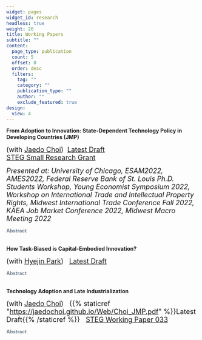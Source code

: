 ```yaml
---
widget: pages
widget_id: research
headless: true
weight: 20
title: Working Papers
subtitle: ""
content:
  page_type: publication
  count: 5
  offset: 0
  order: desc
  filters:
    tag: ""
    category: ""
    publication_type: ""
    author: ""
    exclude_featured: true
design:
  view: 4
---
```

<meta name="theme-color" content="#2962ff">

**From Adoption to Innovation: State-Dependent Technology Policy in Developing Countries (JMP)** 

<font size="4"> (with <a href="http://www.jaedochoi.com/">Jaedo Choi</a>)&nbsp;&nbsp;<a href="https://younghunshim.com/uploads/Shim_JMP.pdf">Latest Draft</a><br> <a href="https://steg.cepr.org/funding/small-phd-research-grants-srgs">STEG Small Research Grant</a>

*P﻿resented at: University of Chicago, ESAM2022, AMES2022, Federal Reserve Bank of St. Louis Ph.D. Students Workshop, Young Economist Symposium 2022, Workshop on International Trade and Intellectual Property Rights, Midwest International Trade Conference Fall 2022, KAEA Job Market Conference 2022, Midwest Macro Meeting 2022* </font>

  <div class="expand">
    <div class="expand-label" style="cursor: pointer;" onclick="$h = $(this);$h.next('div').slideToggle(100,function () {$h.children('i').attr('class',function () {return $h.next('div').is(':visible') ? 'fas fa-chevron-down' : 'fas fa-chevron-right';});});">
      <i style="font-size:75%; color:#708090" class="fas fa-chevron-right"></i>
      <span style="font-size:90%; color:#708090">
	<b> Abstract </b>
      </span>
    </div>
    <div class="expand-content" style="display: none; font-size:90%;text-align: justify;
  text-justify: inter-word"> Should governments subsidize firms' own innovation or adoption of foreign technology? How does the answer change over different stages of development? To answer these questions, we digitize the universe of technology transfer contracts between domestic and foreign firms in South Korea during its growth miracle period. This data has novel information on the price of technologies. We find that, when the productivity gap between domestic and foreign firms is larger, 1) productivity increases more after adoption, 2) the adoption fee is lower, and 3) domestic firms more often choose technology adoption over innovation. Motivated by these findings, we build a two-country growth model with endogenous adoption and innovation decisions. Foreign firms can sell technologies for an endogenous fee, internalizing the future loss of profit due to stronger competition with domestic firms. By construction, adoption can raise domestic firms at most to the technology level of foreign firms. Therefore, as domestic firms close the productivity gap, the expected productivity gain from adoption decreases, making an adoption subsidy less effective than an innovation subsidy. We evaluate Korea's technology policies since 1973, which started with an adoption subsidy and shifted to an innovation subsidy as the productivity of Korean firms converged with that of foreign competitors. Our result suggests that this state-dependent policy increased consumption-equivalent welfare by 5%, which raises welfare more than time-invariant policies that subsidize only innovation or adoption throughout. Our analysis also shows that the optimal year to switch from an adoption to an innovation subsidy would have been 1985, when Korea's GDP reached 55% of Japan's. </div>
  </div>

<br>

**How Task-Biased is Capital-Embodied Innovation?**

 <font size="4">(with <a href="http://www.hyejinpark.net/">Hyejin Park</a>) &nbsp;&nbsp;<a href="https://younghunshim.com/uploads/PS_CEI.pdf">Latest Draft</a></font>

 <div class="expand">
    <div class="expand-label" style="cursor: pointer;" onclick="$h = $(this);$h.next('div').slideToggle(100,function () {$h.children('i').attr('class',function () {return $h.next('div').is(':visible') ? 'fas fa-chevron-down' : 'fas fa-chevron-right';});});">
      <i style="font-size:75%; color:#708090" class="fas fa-chevron-right"></i>
      <span style="font-size:90%; color:#708090">
	<b> Abstract </b>
      </span>
    </div>
    <div class="expand-content" style="display: none; font-size:90%;text-align: justify;
  text-justify: inter-word">This paper develops a measure of Capital-Embodied Innovation (CEI). The measure counts the number of patents applied to capital goods by matching patent documents with Wikipedia articles on capital goods. Using occupation-level variations on the sets of capital goods from O*NET, we document that CEI is biased toward abstract and non-routine occupations. Furthermore, we highlight the heterogeneous effects of CEI across the capital-occupation relationship. When the capital good performs a similar function as the occupational task (task-substituting capital), the CEI reduces the relative demand for labor. In case the capital good performs a different function than the occupation tasks (task-complementing capital), the CEI raises relative demand for labor. Abstract occupations have disproportionately more CEI on task-complementing capital than non-abstract occupations. A model-based counterfactual implies that the employment growth between the 1980s and the 2010s would be 37% less biased towards abstract-task occupations without CEI. The degree of job polarization would have also been lower without CEI. </div>
  </div>

<br>

**Technology Adoption and Late Industrialization** <font size="4">

(with <a href="http://www.jaedochoi.com/">Jaedo Choi</a>)&nbsp;&nbsp; {{% staticref "https://jaedochoi.github.io/Web/Choi_JMP.pdf" %}}Latest Draft{{% /staticref %}}&nbsp;&nbsp;     <a href="https://steg.cepr.org/publications/technology-adoption-and-late-industrialization">STEG Working Paper 033</a>  </font>  

 <div class="expand">
    <div class="expand-label" style="cursor: pointer;" onclick="$h = $(this);$h.next('div').slideToggle(100,function () {$h.children('i').attr('class',function () {return $h.next('div').is(':visible') ? 'fas fa-chevron-down' : 'fas fa-chevron-right';});});">
      <i style="font-size:75%; color:#708090" class="fas fa-chevron-right"></i>
      <span style="font-size:90%; color:#708090">
	<b> Abstract </b>
      </span>
    </div>
    <div class="expand-content" style="display: none; font-size:90%;text-align: justify;
  text-justify: inter-word">We study how the adoption of foreign technology and local spillovers from such adoption contributed to late industrialization in a developing country during the postwar period. Using novel historical firm-level data for South Korea, we provide three empirical findings: direct productivity gains to adopters, local productivity spillovers of the adoption, and complementarity in firms' adoption decisions. Based on these findings, we develop a dynamic spatial model with firms' technology adoption decisions and local spillovers. The spillovers induce dynamic complementarity in firms' technology adoption decisions. Because of this complementarity, the model potentially features multiple steady states. Temporary adoption subsidies can have permanent effects by moving an economy to a new transition path that converges to a higher-productivity steady state. We calibrate our model to the microdata and econometric estimates. We evaluate the effects of the South Korean government policy that temporarily provided adoption subsidies to heavy manufacturing firms in the 1970s. Had no adoption subsidies been provided, South Korea would have converged to a less industrialized steady state in which the heavy manufacturing sector’s share of GDP would have been 15 percentage points lower and aggregate welfare would have been 10% lower compared to the steady state with successful industrialization. Thus, temporary subsidies for technology adoption had permanent effects. </div>
  </div>